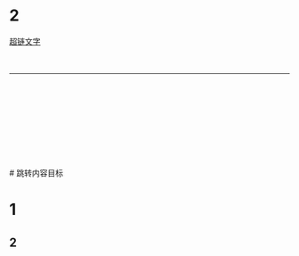 # 2
[超链文字](#jump)
<br />
<br />
<br />
****
<br />
<br /><br /><br /><br /><br /><br /><br /><br />
<span id="jump"># 跳转内容目标</span>

# 1
## 2
